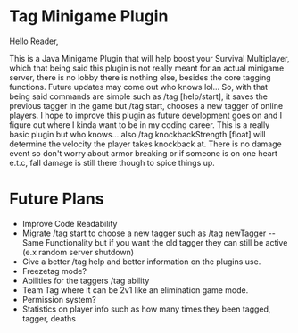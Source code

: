 # Tag Minigame Plugin

Hello Reader,

This is a Java Minigame Plugin that will help boost your Survival Multiplayer, which that being said this plugin is not really meant for an actual minigame server, there is no lobby there is nothing else, besides the core tagging functions. Future updates may come out who knows lol...
So, with that being said commands are simple such as /tag [help/start], it saves the previous tagger in the game but /tag start, chooses a new tagger of online players. I hope to improve this plugin as future development goes on and I figure out where I kinda want to be in my coding career.
This is a really basic plugin but who knows... also /tag knockbackStrength [float] will determine the velocity the player takes knockback at. There is no damage event so don't worry about armor breaking or if someone is on one heart e.t.c, fall damage is still there though to spice things up.

# Future Plans
- Improve Code Readability
- Migrate /tag start to choose a new tagger such as /tag newTagger -- Same Functionality but if you want the old tagger they can still be active (e.x random server shutdown)
- Give a better /tag help and better information on the plugins use.
- Freezetag mode?
- Abilities for the taggers /tag ability <power-up>
- Team Tag where it can be 2v1 like an elimination game mode.
- Permission system?
- Statistics on player info such as how many times they been tagged, tagger, deaths
